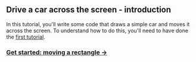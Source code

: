 ## Drive a car across the screen - introduction

In this tutorial, you'll write some code that draws a simple car and moves it across the screen.  To understand how to do this, you'll need to have done the [first tutorial](#draw-an-oval).

### <div class="next">[Get started: moving a rectangle →](#moving-a-rectangle)</div>
